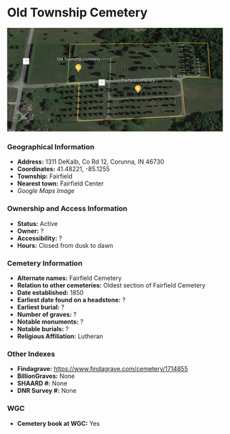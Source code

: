 # Old Township Cemetery
![Old Township Cemetery on Google Earth](https://github.com/FyoAtEPL/DeKalbCemeteries/blob/main/images/mapImages/FairfieldAllEarth.png "Old Township Cemetery on Google Earth")

### Geographical Information
- **Address:** 1311 DeKalb, Co Rd 12, Corunna, IN 46730
- **Coordinates:** 41.48221, -85.1255
- **Township:** Fairfield
- **Nearest town:** Fairfield Center
- *Google Maps Image*

### Ownership and Access Information
- **Status:** Active
- **Owner:** ?
- **Accessibility:** ?
- **Hours:** Closed from dusk to dawn

### Cemetery Information
- **Alternate names:** Fairfield Cemetery
- **Relation to other cemeteries:** Oldest section of Fairfield Cemetery
- **Date established:** 1850
- **Earliest date found on a headstone:** ?
- **Earliest burial:** ?
- **Number of graves:** ?
- **Notable monuments:** ?
- **Notable burials:** ?
- **Religious Affiliation:** Lutheran

### Other Indexes
- **Findagrave:** https://www.findagrave.com/cemetery/1714855
- **BillionGraves:** None
- **SHAARD #:** None
- **DNR Survey #:** None


### WGC
- **Cemetery book at WGC:** Yes

